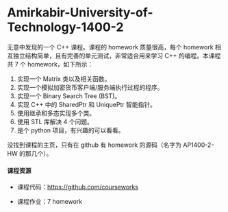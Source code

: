# Amirkabir-University-of-Technology-1400-2

无意中发现的一个 C++ 课程。课程的 homework 质量很高，每个 homework 相互独立结构简单，且有完善的单元测试，非常适合用来学习 C++ 的编程。本课程共 7 个 homework，如下所示：

1. 实现一个 Matrix 类以及相关函数。
2. 实现一个模拟加密货币客户端/服务端执行过程的程序。
3. 实现一个 Binary Search Tree (BST)。
4. 实现 C++ 中的 SharedPtr 和 UniquePtr 智能指针。
5. 使用继承和多态实现多个类。
6. 使用 STL 库解决 4 个问题。
7. 是个 python 项目，有兴趣的可以看看。

没找到课程的主页，只有在 github 有 homework 的源码（名字为 AP1400-2-HW 的那几个）。

#### 课程资源

- 课程代码：https://github.com/courseworks

- 课程作业：7 homework
